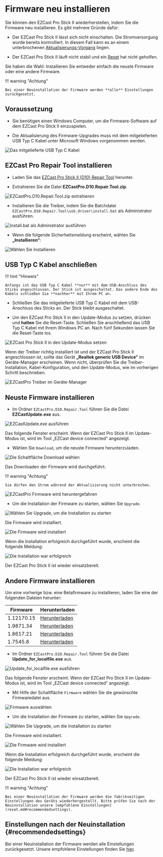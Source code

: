 # Firmware neu installieren

Sie können den EZCast Pro Stick II wiederherstellen, indem Sie die Firmware neu installieren. Es gibt mehrere Gründe dafür:

* Der EZCast Pro Stick II lässt sich nicht einschalten. Die Stromversorgung wurde bereits kontrolliert. In diesem Fall kann es an einem unterbrochenen [Aktualisierungs-Vorgang](firmware-upgrade.md) liegen.

* Der EZCast Pro Stick II läuft nicht stabil und ein [Reset](reset.md) hat nicht geholfen.

Sie haben die Wahl: Installieren Sie entweder einfach die neuste Firmware oder eine andere Firmware.

!!! warning "Achtung"
    
	Bei einer Neuinstallation der Firmware werden **alle** Einstellungen zurückgesetzt.

## Voraussetzung

* Sie benötigen einen Windows Computer, um die Firmware-Software auf dem EZCast Pro Stick II einzuspielen.

* Die Aktualisierung des Firmware-Upgrades muss mit dem mitgelieferten USB Typ C Kabel unter Microsoft Windows vorgenommen werden.

![Das mitgelieferte USB Typ C Kabel](/assets/img/USB-TypeC-Cable.jpg)

## EZCast Pro Repair Tool installieren

* Laden Sie das [EZCast Pro Stick II (D10) Repair Tool](https://download.stueber.de/doc/de/ezcastpro/repair_tools/EZCastPro.D10.Repair.Tool.zip) herunter.

* Extrahieren Sie die Datei **EZCastPro.D10.Repair.Tool.zip**.

![EZCastPro.D10.Repair.Tool.zip extrahieren](/assets/img/D10.Repair_Tool_Extract.png) 

* Installieren Sie die Treiber, indem Sie die Batchdatei `EZCastPro.D10.Repair.Tool\usb_driver\install.bat` als Administrator ausführen.

![install.bat als Administrator ausführen](/assets/img/D10.install.bat.png)

* Wenn die folgende Sicherheitsmeldung erscheint, wählen Sie **„Installieren“**:

![Wählen Sie Installieren](/assets/img/EZCastPro_Upgrade_Tool_Driver.Install.png)


## USB Typ C Kabel anschließen

!!! hint "Hinweis"

    Anfangs ist das USB Typ C Kabel **nur** mit dem USB-Anschluss des Sticks angeschlossen. Der Stick ist ausgeschaltet. Das andere Ende des Kabels schließen Sie **nachher** mit Ihrem PC an.

* Schließen Sie das mitgelieferte USB Typ C Kabel mit dem USB-Anschluss des Sticks an. Der Stick bleibt ausgeschaltet.

* Um den EZCast Pro Stick II in den Update-Modus zu setzen, drücken und **halten** Sie die Reset-Taste. Schließen Sie anschließend das USB Typ C Kabel mit Ihrem Windows PC an. Nach fünf Sekunden lassen Sie die Reset-Taste los.

![EZCast Pro Stick II in den Update-Modus setzen](/assets/img/ProII-Press-Reset-Button.jpg)

Wenn der Treiber richtig installiert ist und der EZCast Pro Stick II angeschlossen ist, sollte das Gerät **„Realtek generic USB Device“** im Geräte-Manager erscheinen. Wenn nicht, überprüfen Sie die Treiber-Installation, Kabel-Konfiguration, und den Update-Modus, wie im vorherigen Schritt beschrieben.

![EZCastPro Treiber im Geräte-Manager](/assets/img/EZCastPro_Driver.jpg)

## Neuste Firmware installieren

* Im Ordner `EZCastPro.D10.Repair.Tool` führen Sie die Datei **EZCastUpdate.exe** aus.

![EZCastUpdate.exe ausführen](/assets/img/D10.Repair_Tool_Update.exe.png)

Das folgende Fenster erscheint. Wenn der EZCast Pro Stick II im Update-Modus ist, wird im Tool „EZCast device connected“ angezeigt.

* Wählen Sie `Download`, um die neuste Firmware herunterzuladen.

![Die Schaltfläche Download wählen](/assets/img/EZCastUpdate.DeviceConnected.jpg)

Das Downloaden der Firmware wird durchgeführt.

!!! warning "Achtung"

    Sie dürfen den Strom während der Aktualisierung nicht unterbrechen.

![EZCastPro Firmware wird heruntergefahren](/assets/img/EZCastUpdate.Firmware.Downloading.jpg)

* Um die Installation der Firmware zu starten, wählen Sie `Upgrade`.

![Wählen Sie Upgrade, um die Installation zu starten](/assets/img/EZCastUpdate.Upgrade.jpg)

Die Firmware wird installiert.

![Die Firmware wird installiert](/assets/img/EZCastUpdate.Firmware.Updating.jpg)

Wenn die Installation erfolgreich durchgeführt wurde, erscheint die folgende Meldung:

![Die Installation war erfolgreich](/assets/img/EZCastUpdate_Upgrade.Success.jpg)

Der EZCast Pro Stick II ist wieder einsatzbereit.

## Andere Firmware installieren

Um eine vorherige bzw. eine Betafirmware zu installieren, laden Sie eine der folgenden Dateien herunter:

Firmware                       | Herunterladen
------------------------- | ------------
1.12170.15 | [Herunterladen](https://download.stueber.de/doc/de/ezcastpro/firmwares/D10/D10_1.12170.15.gz)
1.9871.34 | [Herunterladen](https://download.stueber.de/doc/de/ezcastpro/firmwares/D10/D10_1.9871.34.gz)
1.8617.21 | [Herunterladen](https://download.stueber.de/doc/de/ezcastpro/firmwares/D10/D10_1.8617.21.gz)
1.7545.8 | [Herunterladen](https://download.stueber.de/doc/de/ezcastpro/firmwares/D10/D10_1.7545.8.gz)


* Im Ordner `EZCastPro.D10.Repair.Tool` führen Sie die Datei **Update_for_localfile.exe** aus.

![Update_for_localfile.exe ausführen](/assets/img/D10.localfile.exe.png)

Das folgende Fenster erscheint. Wenn der EZCast Pro Stick II im Update-Modus ist, wird im Tool „EZCast device connected“ angezeigt.

* Mit Hilfe der Schaltfläche `Firmware` wählen Sie die gewünschte Firmwaredatei aus.

![Firmware auswählen](/assets/img/EZCastUpdate.SelectFirmware.jpg)

* Um die Installation der Firmware zu starten, wählen Sie `Upgrade`.

![Wählen Sie Upgrade, um die Installation zu starten](/assets/img/EZCastUpdate.Upgrade.jpg)

Die Firmware wird installiert.

![Die Firmware wird installiert](/assets/img/EZCastUpdate.Firmware.localfile.Updating.jpg)

Wenn die Installation erfolgreich durchgeführt wurde, erscheint die folgende Meldung:

![Die Installation war erfolgreich](/assets/img/EZCastUpdate_localfile.Upgrade.Success.jpg)

Der EZCast Pro Stick II ist wieder einsatzbereit.

!!! warning "Achtung"

    Bei einer Neuinstallation der Firmware werden die fabrikseitigen Einstellungen des Geräts wiederhergestellt. Bitte prüfen Sie nach der Neuinstallation unsere [empfohlene Einstellungen](reset.md#recommendedsettings).

## Einstellungen nach der Neuinstallation {#recommendedsettings}

Bei einer Neuinstallation der Firmware werden alle Einstellungen zurückgesetzt. Unsere empfohlene Einstellungen finden Sie [hier](reset.md#recommendedsettings).

